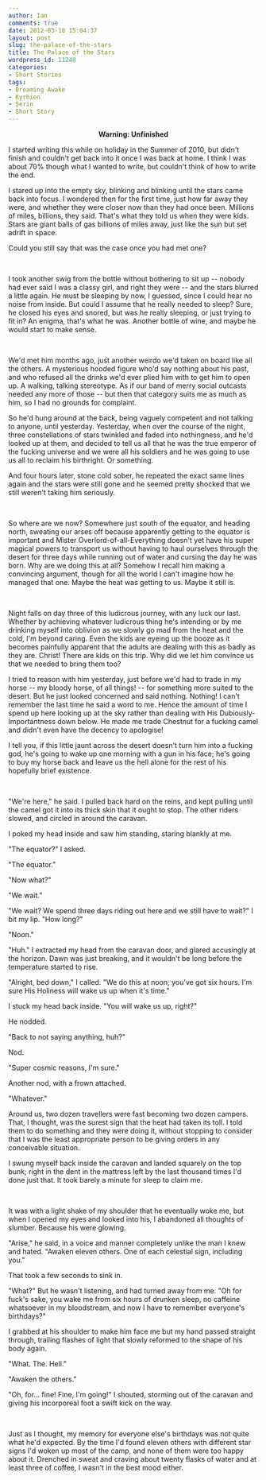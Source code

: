 ```yaml
---
author: Ian
comments: true
date: 2012-03-18 15:04:37
layout: post
slug: the-palace-of-the-stars
title: The Palace of the Stars
wordpress_id: 11248
categories:
- Short Stories
tags:
- Dreaming Awake
- Kyrhien
- Serin
- Short Story
---
```


<div id="notes"><p align="center"><strong>Warning: Unfinished</strong></p><p>I started writing this while on holiday in the Summer of 2010, but didn't finish and couldn't get back into it once I was back at home.  I think I was about 70% though what I wanted to write, but couldn't think of how to write the end.</p></div>

<div class="story" markdown="1">
I stared up into the empty sky, blinking and blinking until the stars came back into focus.  I wondered then for the first time, just how far away they were, and whether they were closer now than they had once been.  Millions of miles, billions, they said.  That's what they told us when they were kids.  Stars are giant balls of gas billions of miles away, just like the sun but set adrift in space.

Could you still say that was the case once you had met one?

<br />

I took another swig from the bottle without bothering to sit up -- nobody had ever said I was a classy girl, and right they were -- and the stars blurred a little again.  He must be sleeping by now, I guessed, since I could hear no noise from inside.  But could I assume that he really needed to sleep?  Sure, he closed his eyes and snored, but was he really sleeping, or just trying to fit in?  An enigma, that's what he was.  Another bottle of wine, and maybe he would start to make sense.

<br />

We'd met him months ago, just another weirdo we'd taken on board like all the others.  A mysterious hooded figure who'd say nothing about his past, and who refused all the drinks we'd ever plied him with to get him to open up.  A walking, talking stereotype.  As if our band of merry social outcasts needed any more of those -- but then that category suits me as much as him, so I had no grounds for complaint.

So he'd hung around at the back, being vaguely competent and not talking to anyone, until yesterday.  Yesterday, when over the course of the night, three constellations of stars twinkled and faded into nothingness, and he'd looked up at them, and decided to tell us all that he was the true emperor of the fucking universe and we were all his soldiers and he was going to use us all to reclaim his birthright.  Or something.

And four hours later, stone cold sober, he repeated the exact same lines again and the stars were still gone and he seemed pretty shocked that we still weren't taking him seriously.

<br />

So where are we now?  Somewhere just south of the equator, and heading north, sweating our arses off because apparently getting to the equator is important and Mister Overlord-of-all-Everything doesn't yet have his super magical powers to transport us without having to haul ourselves through the desert for three days while running out of water and cursing the day he was born.  Why are we doing this at all?  Somehow I recall him making a convincing argument, though for all the world I can't imagine how he managed that one.  Maybe the heat was getting to us.  Maybe it still is.

<br />

Night falls on day three of this ludicrous journey, with any luck our last.  Whether by achieving whatever ludicrous thing he's intending or by me drinking myself into oblivion as we slowly go mad from the heat and the cold, I'm beyond caring.  Even the kids are eyeing up the booze as it becomes painfully apparent that the adults are dealing with this as badly as they are.  Christ!  There are kids on this trip.  Why did we let him convince us that we needed to bring them too?

I tried to reason with him yesterday, just before we'd had to trade in my horse -- my bloody horse, of all things! -- for something more suited to the desert.  But he just looked concerned and said nothing.  Nothing!  I can't remember the last time he said a word to me.  Hence the amount of time I spend up here looking up at the sky rather than dealing with His Dubiously-Importantness down below.  He made me trade Chestnut for a fucking camel and didn't even have the decency to apologise!

I tell you, if this little jaunt across the desert doesn't turn him into a fucking god, he's going to wake up one morning with a gun in his face; he's going to buy my horse back and leave us the hell alone for the rest of his hopefully brief existence.

<br />

"We're here," he said.  I pulled back hard on the reins, and kept pulling until the camel got it into its thick skin that it ought to stop.  The other riders slowed, and circled in around the caravan.

I poked my head inside and saw him standing, staring blankly at me.

"The equator?" I asked.

"The equator."

"Now what?"

"We wait."

"We wait?  We spend three days riding out here and we still have to wait?"  I bit my lip.  "How long?"

"Noon."

"Huh."  I extracted my head from the caravan door, and glared accusingly at the horizon.  Dawn was just breaking, and it wouldn't be long before the temperature started to rise.

"Alright, bed down," I called.  "We do this at noon; you've got six hours.  I'm sure His Holiness will wake us up when it's time."

I stuck my head back inside.  "You will wake us up, right?"

He nodded.

"Back to not saying anything, huh?"

Nod.

"Super cosmic reasons, I'm sure."

Another nod, with a frown attached.

"Whatever."

Around us, two dozen travellers were fast becoming two dozen campers.  That, I thought, was the surest sign that the heat had taken its toll.  I told them to do something and they were doing it, without stopping to consider that I was the least appropriate person to be giving orders in any conceivable situation.

I swung myself back inside the caravan and landed squarely on the top bunk; right in the dent in the mattress left by the last thousand times I'd done just that.  It took barely a minute for sleep to claim me.

<br />

It was with a light shake of my shoulder that he eventually woke me, but when I opened my eyes and looked into his, I abandoned all thoughts of slumber.  Because his were glowing. 

"Arise," he said, in a voice and manner completely unlike the man I knew and hated.  "Awaken eleven others.  One of each celestial sign, including you."

That took a few seconds to sink in.

"What?"  But he wasn't listening, and had turned away from me.  "Oh for fuck's sake, you wake me from six hours of drunken sleep, no caffeine whatsoever in my bloodstream, and now I have to remember everyone's birthdays?"

I grabbed at his shoulder to make him face me but my hand passed straight through, trailing flashes of light that slowly reformed to the shape of his body again.

"What.  The.  Hell."

"Awaken the others."

"Oh, for... fine!  Fine, I'm going!" I shouted, storming out of the caravan and giving his incorporeal foot a swift kick on the way.

<br />

Just as I thought, my memory for everyone else's birthdays was not quite what he'd expected.  By the time I'd found eleven others with different star signs I'd woken up most of the camp, and none of them were too happy about it.  Drenched in sweat and craving about twenty flasks of water and at least three of coffee, I wasn't in the best mood either.
</div>
